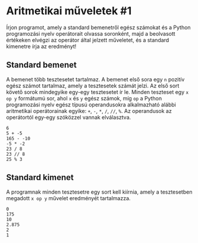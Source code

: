 # Aritmetikai műveletek #1

Írjon programot, amely a standard bemenetről egész számokat és a Python programozási nyelv operátorait olvassa soronként, majd a beolvasott értékeken elvégzi az operátor által jelzett műveletet, és a standard kimenetre írja az eredményt!

## Standard bemenet

A bemenet több tesztesetet tartalmaz. A bemenet első sora egy `n` pozitív egész számot tartalmaz, amely a tesztesetek számát jelzi. Az első sort követő sorok mindegyike egy-egy tesztesetet ír le. Minden teszteset egy `x op y` formátumú sor, ahol `x` és `y` egész számok, míg `op` a Python programozási nyelv egész típusú operandusokra alkalmazható alábbi aritmetikai operátorainak egyike: `+`, `-`, `*`, `/`, `//`, `%`. Az operandusok az operátortól egy-egy szóközzel vannak elválasztva. 

```
6
5 + -5
165 - -10
-5 * -2
23 / 8
23 // 8
25 % 3
```

## Standard kimenet

A programnak minden tesztesetre egy sort kell kiírnia, amely a tesztesetben megadott `x op y` művelet eredményét tartalmazza.

```
0
175
10
2.875
2
1
```
